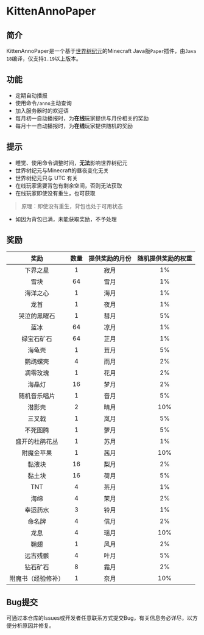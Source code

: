 # KittenAnnoPaper

## 简介

KittenAnnoPaper是一个基于[世界树纪元](https://github.com/Kittengarten-Official/World_Tree_Anno)的Minecraft Java版`Paper`插件，由`Java 18`编译，仅支持`1.19`以上版本。

## 功能

* 定期自动播报
* 使用命令`/anno`主动查询
* 加入服务器时的欢迎语
* 每月初一自动播报时，为**在线**玩家提供与月份相关的奖励
* 每月十一自动播报时，为**在线**玩家提供随机的奖励

## 提示

* 睡觉、使用命令调整时间，**无法**影响世界树纪元
* 世界树纪元与Minecraft的昼夜变化无关
* 世界树纪元只与 UTC 有关
* 在线玩家需要背包有剩余空间，否则无法获取
* 在线玩家即使没有重生，也可获取

> 原理：即使没有重生，背包也处于可用状态

* 如因为背包已满，未能获取奖励，不予处理

## 奖励

|奖励             |数量|提供奖励的月份|随机提供奖励的权重|
|:--------------:|:--:|:-----------:|:--------------:|
|下界之星         | 1  | 寂月 |        1%       |
|雪块             | 64 | 雪月 |       1%        |
|海洋之心         | 1  | 海月 |       1%        |
|龙首             | 1  | 夜月 |       1%        |
|哭泣的黑曜石      | 1  | 彗月 |       5%        |
|蓝冰             | 64 | 凉月 |       1%        |
|绿宝石矿石       | 64 | 芷月 |        1%       |
|海龟壳           | 1  | 茸月 |       5%        |
|鹦鹉螺壳         | 4  | 雨月 |       2%        |
|凋零玫瑰         | 1  | 花月 |       2%        |
|海晶灯           | 16 | 梦月 |       2%        |
|随机音乐唱片     |  1 | 音月 |        5%        |
|潜影壳           | 2  | 晴月 |       10%       |
|三叉戟           | 1  | 岚月 |       5%        |
|不死图腾         | 1  | 萝月 |       5%        |
|盛开的杜鹃花丛   | 1  | 苏月 |        1%        |
|附魔金苹果       | 1  | 茜月 |       10%       |
|黏液块           | 16 | 梨月 |       2%        |
|黏土块           | 16 | 荷月 |       5%        |
|TNT              | 4  | 茶月 |       1%        |
|海绵             | 4  | 茉月 |       2%        |
|幸运药水         | 3  | 铃月 |       1%        |
|命名牌           | 4  | 信月 |       2%        |
|龙息             | 4  | 瑶月 |       10%       |
|鞘翅             | 1  | 风月 |       2%        |
|远古残骸         | 4  | 叶月 |       5%        |
|钻石矿石         | 8  | 霜月 |       2%        |
|附魔书（经验修补）| 1  | 奈月 |       10%       |

## Bug提交

可通过本仓库的Issues或开发者任意联系方式提交Bug，有关信息务必详尽，以方便分析原因并修复。
